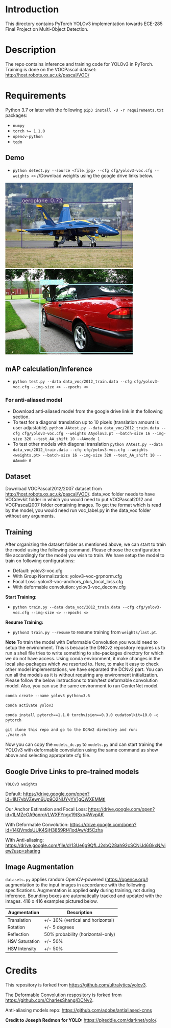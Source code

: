# Introduction

This directory contains PyTorch YOLOv3 implementation towards ECE-285 Final Project on Multi-Object Detection. 

# Description
The repo contains inference and training code for YOLOv3 in PyTorch. Training is done on the VOCPascal dataset: http://host.robots.ox.ac.uk/pascal/VOC/

# Requirements
Python 3.7 or later with the following `pip3 install -U -r requirements.txt` packages:

- `numpy`
- `torch >= 1.1.0`
- `opencv-python`
- `tqdm`

## Demo
- `python detect.py --source <file.jpg> --cfg cfg/yolov3-voc.cfg --weights <>` //Download weights using the google drive links below. 

<img src= "aeroplane.jpg" width=400>    <img src= "car.jpg" width=400>

## mAP calculation/Inference
- `python test.py --data data_voc/2012_train.data --cfg cfg/yolov3-voc.cfg --img-size <> --epochs <>` 
### For anti-aliased model
- Download anti-aliased model from the google drive link in the following section.
- To test for a diagonal translation up to 10 pixels (translation amount is user adjustable).
 `python AAtest.py --data data_voc/2012_train.data --cfg cfg/yolov3-voc.cfg --weights AAyolov3.pt --batch-size 16 --img-size 320 --test_AA_shift 10 --AAmode 1`
- To test other models with diagonal translation
`python AAtest.py --data data_voc/2012_train.data --cfg cfg/yolov3-voc.cfg --weights <weights.pt> --batch-size 16 --img-size 320 --test_AA_shift 10 --AAmode 0`

## Dataset
Download VOCPascal2012/2007 dataset from http://host.robots.ox.ac.uk/pascal/VOC/. data_voc folder needs to have VOCdevkit folder in which you would need to put VOCPascal2012 and VOCPascal2007 folder containing images. To get the format which is read by the model, you would need run voc_label.py in the data_voc folder without any arguments.

## Training
After organizing the dataset folder as mentioned above, we can start to train the model using the following command. Please choose the configuration file accordingly for the model you wish to train. We have setup the model to train on following configurations:
- Default: yolov3-voc.cfg
- With Group Normalization: yolov3-voc-grpnorm.cfg
- Focal Loss: yolov3-voc-anchors_plus_focal_loss.cfg
- With deformable convolution: 	yolov3-voc_deconv.cfg

**Start Training:** 
- `python train.py --data data_voc/2012_train.data --cfg cfg/yolov3-voc.cfg --img-size <> --epochs <>`

**Resume Training:**
- `python3 train.py --resume` to resume training from `weights/last.pt`.


**Note** 
To train the model with Deformable Convolution you would need to setup the environment. This is because the DNCv2 repository requires us to run a shell file tries to write something to site-packages directory for which we do not have access. Using conda environment, it make changes in the local site-packages which we resorted to. Here, to make it easy to check other model implementations, we have separated the DCNv2 part. You can run all the models as it is without requiring any environment initialization. Please follow the below instructions to train/test deformable convolution model. Also, you can use the same environment to run CenterNet model.


~~~
conda create --name yolov3 python=3.6
~~~

~~~
conda activate yolov3
~~~

~~~
conda install pytorch==1.1.0 torchvision==0.3.0 cudatoolkit=10.0 -c pytorch
~~~

~~~
git clone this repo and go to the DCNv2 directory and run:
./make.sh
~~~

Now you can copy the `models_dc.py` to `models.py` and can start training the YOLOv3 with deformable convolution using the same command as show above and selecting appropriate cfg file.

## Google Drive Links to pre-trained models
`YOLOv3 weights`

Default: https://drive.google.com/open?id=1lU7vbVZewn6Up9O2NUYyYV1gQWXEMMtl

Our Anchor Estimation and Focal Loss: https://drive.google.com/open?id=1LMZeOA9onrqVLWXFYngx19tSxb4WvpAK

With Deformable Convolution: https://drive.google.com/open?id=14QVmdsUUK4SjH3859Rf41odAwVd5Czha

With Anti-aliasing: https://drive.google.com/file/d/13Ue6g9QfLJ2sbQ28ah92cSCNiJd6GkxN/view?usp=sharing

## Image Augmentation

`datasets.py` applies random OpenCV-powered (https://opencv.org/) augmentation to the input images in accordance with the following specifications. Augmentation is applied **only** during training, not during inference. Bounding boxes are automatically tracked and updated with the images. 416 x 416 examples pictured below.

Augmentation | Description
--- | ---
Translation | +/- 10% (vertical and horizontal)
Rotation | +/- 5 degrees
Reflection | 50% probability (horizontal-only)
H**S**V Saturation | +/- 50%
HS**V** Intensity | +/- 50%


# Credits
This repository is forked from https://github.com/ultralytics/yolov3.

The Deformable Convolution respository is forked from https://github.com/CharlesShang/DCNv2.

Anti-aliasing models repo: https://github.com/adobe/antialiased-cnns

**Credit to Joseph Redmon for YOLO:** https://pjreddie.com/darknet/yolo/.




